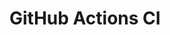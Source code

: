 # GitHub Actions CI

























































































































































































































































































































































































































































































































































































































































































































































































































































































































































































































































































































































































































































































































































































































































































































































































































































































































































































































































































































































































































































































































































































































































































































































































































































































































































































































































































































































































































































































































































